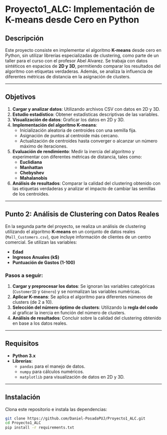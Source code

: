 # Proyecto1_ALC: Implementación de K-means desde Cero en Python

## Descripción  
Este proyecto consiste en implementar el algoritmo **K-means** desde cero en Python, sin utilizar librerías especializadas de clustering, como parte de un taller para el curso con el profesor Abel Alvarez. Se trabaja con datos sintéticos en espacios de **2D y 3D**, permitiendo comparar los resultados del algoritmo con etiquetas verdaderas. Además, se analiza la influencia de diferentes métricas de distancia en la asignación de clusters.

---

## Objetivos  
1. **Cargar y analizar datos**: Utilizando archivos CSV con datos en 2D y 3D.  
2. **Estudio estadístico**: Obtener estadísticas descriptivas de las variables.  
3. **Visualización de datos**: Graficar los datos en 2D y 3D.  
4. **Implementación del algoritmo K-means**:
   - Inicialización aleatoria de centroides con una semilla fija.
   - Asignación de puntos al centroide más cercano.
   - Actualización de centroides hasta converger o alcanzar un número máximo de iteraciones.
5. **Evaluación de rendimiento**: Medir la inercia del algoritmo y experimentar con diferentes métricas de distancia, tales como:  
   - **Euclidiana**  
   - **Manhattan**  
   - **Chebyshev**  
   - **Mahalanobis**  
6. **Análisis de resultados**: Comparar la calidad del clustering obtenido con las etiquetas verdaderas y analizar el impacto de cambiar las semillas de los centroides.

---

## Punto 2: Análisis de Clustering con Datos Reales  
En la segunda parte del proyecto, se realiza un análisis de clustering utilizando el algoritmo **K-means** en un conjunto de datos reales (`Mall_Customers.csv`), que incluye información de clientes de un centro comercial. Se utilizan las variables:  
- **Edad**  
- **Ingresos Anuales (k$)**  
- **Puntuación de Gastos (1-100)**  

### Pasos a seguir:  
1. **Cargar y preprocesar los datos**: Se ignoran las variables categóricas (`CustomerID` y `Género`) y se normalizan las variables numéricas.  
2. **Aplicar K-means**: Se aplica el algoritmo para diferentes números de clusters (de 2 a 10).  
3. **Selección del número óptimo de clusters**: Utilizando la **regla del codo** al graficar la inercia en función del número de clusters.  
4. **Análisis de resultados**: Concluir sobre la calidad del clustering obtenido en base a los datos reales.

---

## Requisitos  
- **Python 3.x**  
- **Librerías**: 
  - `pandas` para el manejo de datos.  
  - `numpy` para cálculos numéricos.  
  - `matplotlib` para visualización de datos en 2D y 3D.

---

## Instalación  
Clona este repositorio e instala las dependencias:  
```bash
git clone https://github.com/Daniel-PosadaPUJ/Proyecto1_ALC.git
cd Proyecto1_ALC
pip install -r requirements.txt
